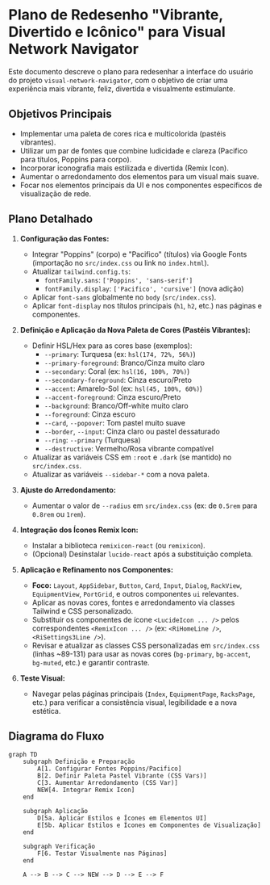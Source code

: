# Plano de Redesenho "Vibrante, Divertido e Icônico" para Visual Network Navigator

Este documento descreve o plano para redesenhar a interface do usuário do projeto `visual-network-navigator`, com o objetivo de criar uma experiência mais vibrante, feliz, divertida e visualmente estimulante.

## Objetivos Principais

*   Implementar uma paleta de cores rica e multicolorida (pastéis vibrantes).
*   Utilizar um par de fontes que combine ludicidade e clareza (Pacifico para títulos, Poppins para corpo).
*   Incorporar iconografia mais estilizada e divertida (Remix Icon).
*   Aumentar o arredondamento dos elementos para um visual mais suave.
*   Focar nos elementos principais da UI e nos componentes específicos de visualização de rede.

## Plano Detalhado

1.  **Configuração das Fontes:**
    *   Integrar "Poppins" (corpo) e "Pacifico" (títulos) via Google Fonts (importação no `src/index.css` ou link no `index.html`).
    *   Atualizar `tailwind.config.ts`:
        *   `fontFamily.sans`: `['Poppins', 'sans-serif']`
        *   `fontFamily.display`: `['Pacifico', 'cursive']` (nova adição)
    *   Aplicar `font-sans` globalmente no `body` (`src/index.css`).
    *   Aplicar `font-display` nos títulos principais (`h1`, `h2`, etc.) nas páginas e componentes.

2.  **Definição e Aplicação da Nova Paleta de Cores (Pastéis Vibrantes):**
    *   Definir HSL/Hex para as cores base (exemplos):
        *   `--primary`: Turquesa (ex: `hsl(174, 72%, 56%)`)
        *   `--primary-foreground`: Branco/Cinza muito claro
        *   `--secondary`: Coral (ex: `hsl(16, 100%, 70%)`)
        *   `--secondary-foreground`: Cinza escuro/Preto
        *   `--accent`: Amarelo-Sol (ex: `hsl(45, 100%, 60%)`)
        *   `--accent-foreground`: Cinza escuro/Preto
        *   `--background`: Branco/Off-white muito claro
        *   `--foreground`: Cinza escuro
        *   `--card`, `--popover`: Tom pastel muito suave
        *   `--border`, `--input`: Cinza claro ou pastel dessaturado
        *   `--ring`: `--primary` (Turquesa)
        *   `--destructive`: Vermelho/Rosa vibrante compatível
    *   Atualizar as variáveis CSS em `:root` e `.dark` (se mantido) no `src/index.css`.
    *   Atualizar as variáveis `--sidebar-*` com a nova paleta.

3.  **Ajuste do Arredondamento:**
    *   Aumentar o valor de `--radius` em `src/index.css` (ex: de `0.5rem` para `0.8rem` ou `1rem`).

4.  **Integração dos Ícones Remix Icon:**
    *   Instalar a biblioteca `remixicon-react` (ou `remixicon`).
    *   (Opcional) Desinstalar `lucide-react` após a substituição completa.

5.  **Aplicação e Refinamento nos Componentes:**
    *   **Foco:** `Layout`, `AppSidebar`, `Button`, `Card`, `Input`, `Dialog`, `RackView`, `EquipmentView`, `PortGrid`, e outros componentes `ui` relevantes.
    *   Aplicar as novas cores, fontes e arredondamento via classes Tailwind e CSS personalizado.
    *   Substituir os componentes de ícone `<LucideIcon ... />` pelos correspondentes `<RemixIcon ... />` (ex: `<RiHomeLine />`, `<RiSettings3Line />`).
    *   Revisar e atualizar as classes CSS personalizadas em `src/index.css` (linhas ~89-131) para usar as novas cores (`bg-primary`, `bg-accent`, `bg-muted`, etc.) e garantir contraste.

6.  **Teste Visual:**
    *   Navegar pelas páginas principais (`Index`, `EquipmentPage`, `RacksPage`, etc.) para verificar a consistência visual, legibilidade e a nova estética.

## Diagrama do Fluxo

```mermaid
graph TD
    subgraph Definição e Preparação
        A[1. Configurar Fontes Poppins/Pacifico]
        B[2. Definir Paleta Pastel Vibrante (CSS Vars)]
        C[3. Aumentar Arredondamento (CSS Var)]
        NEW[4. Integrar Remix Icon]
    end

    subgraph Aplicação
        D[5a. Aplicar Estilos e Ícones em Elementos UI]
        E[5b. Aplicar Estilos e Ícones em Componentes de Visualização]
    end

    subgraph Verificação
        F[6. Testar Visualmente nas Páginas]
    end

    A --> B --> C --> NEW --> D --> E --> F